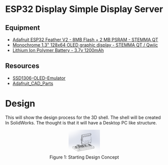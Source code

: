 # ESP32 Display Simple Display Server

## Equipment
- [Adafruit ESP32 Feather V2 - 8MB Flash + 2 MB PSRAM - STEMMA QT](https://www.adafruit.com/product/5400)
- [Monochrome 1.3" 128x64 OLED graphic display - STEMMA QT / Qwiic](https://www.adafruit.com/product/938)
- [Lithium Ion Polymer Battery - 3.7v 1200mAh](https://www.adafruit.com/product/258)

## Resources
- [SSD1306-OLED-Emulator](https://github.com/sam-peach/SSD1306-OLED-Emulator)
- [Adafruit_CAD_Parts](https://github.com/adafruit/Adafruit_CAD_Parts)

# Design
This will show the design process for the 3D shell. The shell will be created In SolidWorks. The thought is that it will have a Desktop PC like structure.
<div align="center">
    <img src="Images/Design Part 1.png" alt="drawing" width="20%"/>
    <div> Figure 1: Starting Design Concept </div>
</div>